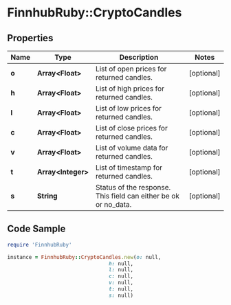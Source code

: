 # FinnhubRuby::CryptoCandles

## Properties

Name | Type | Description | Notes
------------ | ------------- | ------------- | -------------
**o** | **Array&lt;Float&gt;** | List of open prices for returned candles. | [optional] 
**h** | **Array&lt;Float&gt;** | List of high prices for returned candles. | [optional] 
**l** | **Array&lt;Float&gt;** | List of low prices for returned candles. | [optional] 
**c** | **Array&lt;Float&gt;** | List of close prices for returned candles. | [optional] 
**v** | **Array&lt;Float&gt;** | List of volume data for returned candles. | [optional] 
**t** | **Array&lt;Integer&gt;** | List of timestamp for returned candles. | [optional] 
**s** | **String** | Status of the response. This field can either be ok or no_data. | [optional] 

## Code Sample

```ruby
require 'FinnhubRuby'

instance = FinnhubRuby::CryptoCandles.new(o: null,
                                 h: null,
                                 l: null,
                                 c: null,
                                 v: null,
                                 t: null,
                                 s: null)
```


